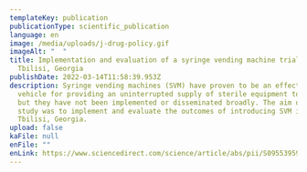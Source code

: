 ```yaml
---
templateKey: publication
publicationType: scientific_publication
language: en
image: /media/uploads/j-drug-policy.gif
imageAlt: "  "
title: Implementation and evaluation of a syringe vending machine trial in
  Tbilisi, Georgia
publishDate: 2022-03-14T11:58:39.953Z
description: Syringe vending machines (SVM) have proven to be an effective
  vehicle for providing an uninterrupted supply of sterile equipment to PWID,
  but they have not been implemented or disseminated broadly. The aim of this
  study was to implement and evaluate the outcomes of introducing SVM in
  Tbilisi, Georgia.
upload: false
kaFile: null
enFile: ""
enLink: https://www.sciencedirect.com/science/article/abs/pii/S095539592200069X
---
```

